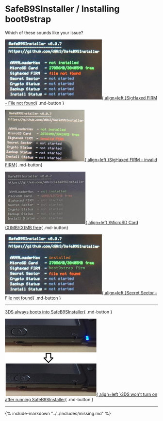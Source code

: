 # SafeB9SInstaller / Installing boot9strap

Which of these sounds like your issue?

[![Image](/images/sb9si/notfound.png){ align=left }SigHaxed FIRM - File not found](/troubleshoot/issue/sb9si/nofirm){ .md-button }

[![Image](/images/sb9si/invalidfirm.png){ align=left }SigHaxed FIRM - invalid FIRM](/troubleshoot/issue/sb9si/wrongfirm){ .md-button}

[![Image](/images/sb9si/nospace.png){ align=left }MicroSD Card (X)MB/(X)MB free](/troubleshoot/issue/sb9si/nospace){ .md-button}

[![Image](/images/sb9si/secretsector.png){ align=left }Secret Sector - File not found](/troubleshoot/issue/sb9si/sector){ .md-button }

---

[3DS always boots into SafeB9SInstaller](/troubleshoot/issue/sb9si/bootloop){ .md-button }

[![Image](/images/sb9si/poweroff.png){ align=left }3DS won't turn on after running SafeB9SInstaller](/troubleshoot/issue/general/missing){ .md-button }

---

{% include-markdown "../../includes/missing.md" %}
